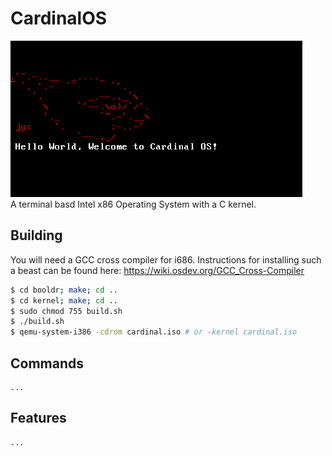 # CardinalOS
![screenshot](docs/screenshot.png)<br />
A terminal basd Intel x86 Operating System with a C kernel.
## Building
You will need a GCC cross compiler for i686.
Instructions for installing such a beast can be found here: 
https://wiki.osdev.org/GCC_Cross-Compiler

```bash
$ cd booldr; make; cd ..
$ cd kernel; make; cd ..
$ sudo chmod 755 build.sh
$ ./build.sh
$ qemu-system-i386 -cdrom cardinal.iso # or -kernel cardinal.iso
```
## Commands
	...
## Features
	...
